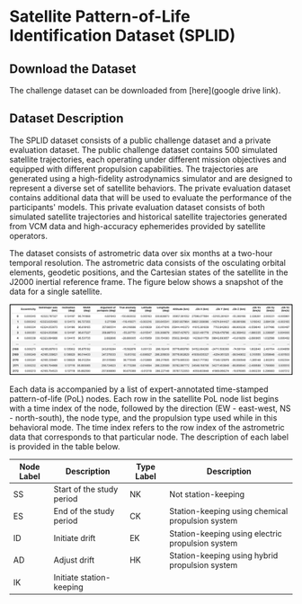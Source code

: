 # Satellite Pattern-of-Life Identification Dataset (SPLID)

## Download the Dataset
The challenge dataset can be downloaded from [here](google drive link).

## Dataset Description
The SPLID dataset consists of a public challenge dataset and a private evaluation dataset. The public challenge dataset contains 500 simulated satellite trajectories, each operating under different mission objectives and equipped with different propulsion capabilities. The trajectories are generated using a high-fidelity astrodynamics simulator and are designed to represent a diverse set of satellite behaviors. The private evaluation dataset contains additional data that will be used to evaluate the performance of the participants' models. This private evaluation dataset consists of both simulated satellite trajectories and historical satellite trajectories generated from VCM data and high-accuracy ephemerides provided by satellite operators.

The dataset consists of astrometric data over six months at a two-hour temporal resolution. The astrometric data consists of the osculating orbital elements, geodetic positions, and the Cartesian states of the satellite in the J2000 inertial reference frame. The figure below shows a snapshot of the data for a single satellite.

![alt text](example_data.png)

Each data is accompanied by a list of expert-annotated time-stamped pattern-of-life (PoL) nodes. Each row in the satellite PoL node list begins with a time index of the node, followed by the direction (EW - east-west, NS - north-south), the node type, and the propulsion type used while in this behavioral mode. The time index refers to the row index of the astrometric data that corresponds to that particular node. The description of each label is provided in the table below.

| Node Label  | Description | Type Label  | Description |
| ------------- | ------------- | ------------- | ------------- |
| SS  | Start of the study period  | NK | Not station-keeping |
| ES  | End of the study period  | CK | Station-keeping using chemical propulsion system |
| ID  | Initiate drift  | EK | Station-keeping using electric propulsion system |
| AD  | Adjust drift  | HK | Station-keeping using hybrid propulsion system |
| IK  | Initiate station-keeping  |   |  |
